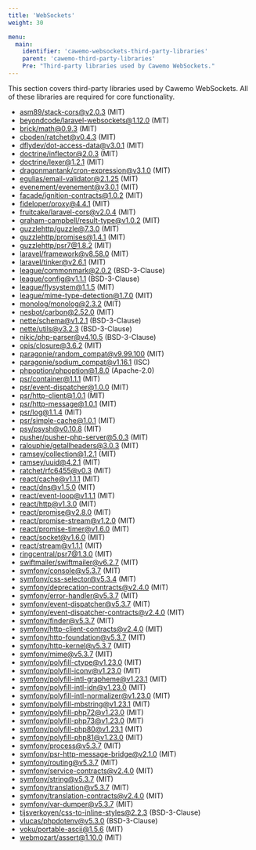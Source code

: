 ```yaml
---
title: 'WebSockets'
weight: 30

menu:
  main:
    identifier: 'cawemo-websockets-third-party-libraries'
    parent: 'cawemo-third-party-libraries'
    Pre: "Third-party libraries used by Cawemo WebSockets."
---
```


This section covers third-party libraries used by Cawemo WebSockets. All of these libraries are required for core functionality.

- [asm89/stack-cors@v2.0.3](https://github.com/asm89/stack-cors.git) (MIT)
- [beyondcode/laravel-websockets@1.12.0](https://github.com/beyondcode/laravel-websockets.git) (MIT)
- [brick/math@0.9.3](https://github.com/brick/math.git) (MIT)
- [cboden/ratchet@v0.4.3](https://github.com/ratchetphp/Ratchet.git) (MIT)
- [dflydev/dot-access-data@v3.0.1](https://github.com/dflydev/dflydev-dot-access-data.git) (MIT)
- [doctrine/inflector@2.0.3](https://github.com/doctrine/inflector.git) (MIT)
- [doctrine/lexer@1.2.1](https://github.com/doctrine/lexer.git) (MIT)
- [dragonmantank/cron-expression@v3.1.0](https://github.com/dragonmantank/cron-expression.git) (MIT)
- [egulias/email-validator@2.1.25](https://github.com/egulias/EmailValidator.git) (MIT)
- [evenement/evenement@v3.0.1](https://github.com/igorw/evenement.git) (MIT)
- [facade/ignition-contracts@1.0.2](https://github.com/facade/ignition-contracts.git) (MIT)
- [fideloper/proxy@4.4.1](https://github.com/fideloper/TrustedProxy.git) (MIT)
- [fruitcake/laravel-cors@v2.0.4](https://github.com/fruitcake/laravel-cors.git) (MIT)
- [graham-campbell/result-type@v1.0.2](https://github.com/GrahamCampbell/Result-Type.git) (MIT)
- [guzzlehttp/guzzle@7.3.0](https://github.com/guzzle/guzzle.git) (MIT)
- [guzzlehttp/promises@1.4.1](https://github.com/guzzle/promises.git) (MIT)
- [guzzlehttp/psr7@1.8.2](https://github.com/guzzle/psr7.git) (MIT)
- [laravel/framework@v8.58.0](https://github.com/laravel/framework.git) (MIT)
- [laravel/tinker@v2.6.1](https://github.com/laravel/tinker.git) (MIT)
- [league/commonmark@2.0.2](https://github.com/thephpleague/commonmark.git) (BSD-3-Clause)
- [league/config@v1.1.1](https://github.com/thephpleague/config.git) (BSD-3-Clause)
- [league/flysystem@1.1.5](https://github.com/thephpleague/flysystem.git) (MIT)
- [league/mime-type-detection@1.7.0](https://github.com/thephpleague/mime-type-detection.git) (MIT)
- [monolog/monolog@2.3.2](https://github.com/Seldaek/monolog.git) (MIT)
- [nesbot/carbon@2.52.0](https://github.com/briannesbitt/Carbon.git) (MIT)
- [nette/schema@v1.2.1](https://github.com/nette/schema.git) (BSD-3-Clause)
- [nette/utils@v3.2.3](https://github.com/nette/utils.git) (BSD-3-Clause)
- [nikic/php-parser@v4.10.5](https://github.com/nikic/PHP-Parser.git) (BSD-3-Clause)
- [opis/closure@3.6.2](https://github.com/opis/closure.git) (MIT)
- [paragonie/random_compat@v9.99.100](https://github.com/paragonie/random_compat.git) (MIT)
- [paragonie/sodium_compat@v1.16.1](https://github.com/paragonie/sodium_compat.git) (ISC)
- [phpoption/phpoption@1.8.0](https://github.com/schmittjoh/php-option.git) (Apache-2.0)
- [psr/container@1.1.1](https://github.com/php-fig/container.git) (MIT)
- [psr/event-dispatcher@1.0.0](https://github.com/php-fig/event-dispatcher.git) (MIT)
- [psr/http-client@1.0.1](https://github.com/php-fig/http-client.git) (MIT)
- [psr/http-message@1.0.1](https://github.com/php-fig/http-message.git) (MIT)
- [psr/log@1.1.4](https://github.com/php-fig/log.git) (MIT)
- [psr/simple-cache@1.0.1](https://github.com/php-fig/simple-cache.git) (MIT)
- [psy/psysh@v0.10.8](https://github.com/bobthecow/psysh.git) (MIT)
- [pusher/pusher-php-server@5.0.3](https://github.com/pusher/pusher-http-php.git) (MIT)
- [ralouphie/getallheaders@3.0.3](https://github.com/ralouphie/getallheaders.git) (MIT)
- [ramsey/collection@1.2.1](https://github.com/ramsey/collection.git) (MIT)
- [ramsey/uuid@4.2.1](https://github.com/ramsey/uuid.git) (MIT)
- [ratchet/rfc6455@v0.3](https://github.com/ratchetphp/RFC6455.git) (MIT)
- [react/cache@v1.1.1](https://github.com/reactphp/cache.git) (MIT)
- [react/dns@v1.5.0](https://github.com/reactphp/dns.git) (MIT)
- [react/event-loop@v1.1.1](https://github.com/reactphp/event-loop.git) (MIT)
- [react/http@v1.3.0](https://github.com/reactphp/http.git) (MIT)
- [react/promise@v2.8.0](https://github.com/reactphp/promise.git) (MIT)
- [react/promise-stream@v1.2.0](https://github.com/reactphp/promise-stream.git) (MIT)
- [react/promise-timer@v1.6.0](https://github.com/reactphp/promise-timer.git) (MIT)
- [react/socket@v1.6.0](https://github.com/reactphp/socket.git) (MIT)
- [react/stream@v1.1.1](https://github.com/reactphp/stream.git) (MIT)
- [ringcentral/psr7@1.3.0](https://github.com/ringcentral/psr7.git) (MIT)
- [swiftmailer/swiftmailer@v6.2.7](https://github.com/swiftmailer/swiftmailer.git) (MIT)
- [symfony/console@v5.3.7](https://github.com/symfony/console.git) (MIT)
- [symfony/css-selector@v5.3.4](https://github.com/symfony/css-selector.git) (MIT)
- [symfony/deprecation-contracts@v2.4.0](https://github.com/symfony/deprecation-contracts.git) (MIT)
- [symfony/error-handler@v5.3.7](https://github.com/symfony/error-handler.git) (MIT)
- [symfony/event-dispatcher@v5.3.7](https://github.com/symfony/event-dispatcher.git) (MIT)
- [symfony/event-dispatcher-contracts@v2.4.0](https://github.com/symfony/event-dispatcher-contracts.git) (MIT)
- [symfony/finder@v5.3.7](https://github.com/symfony/finder.git) (MIT)
- [symfony/http-client-contracts@v2.4.0](https://github.com/symfony/http-client-contracts.git) (MIT)
- [symfony/http-foundation@v5.3.7](https://github.com/symfony/http-foundation.git) (MIT)
- [symfony/http-kernel@v5.3.7](https://github.com/symfony/http-kernel.git) (MIT)
- [symfony/mime@v5.3.7](https://github.com/symfony/mime.git) (MIT)
- [symfony/polyfill-ctype@v1.23.0](https://github.com/symfony/polyfill-ctype.git) (MIT)
- [symfony/polyfill-iconv@v1.23.0](https://github.com/symfony/polyfill-iconv.git) (MIT)
- [symfony/polyfill-intl-grapheme@v1.23.1](https://github.com/symfony/polyfill-intl-grapheme.git) (MIT)
- [symfony/polyfill-intl-idn@v1.23.0](https://github.com/symfony/polyfill-intl-idn.git) (MIT)
- [symfony/polyfill-intl-normalizer@v1.23.0](https://github.com/symfony/polyfill-intl-normalizer.git) (MIT)
- [symfony/polyfill-mbstring@v1.23.1](https://github.com/symfony/polyfill-mbstring.git) (MIT)
- [symfony/polyfill-php72@v1.23.0](https://github.com/symfony/polyfill-php72.git) (MIT)
- [symfony/polyfill-php73@v1.23.0](https://github.com/symfony/polyfill-php73.git) (MIT)
- [symfony/polyfill-php80@v1.23.1](https://github.com/symfony/polyfill-php80.git) (MIT)
- [symfony/polyfill-php81@v1.23.0](https://github.com/symfony/polyfill-php81.git) (MIT)
- [symfony/process@v5.3.7](https://github.com/symfony/process.git) (MIT)
- [symfony/psr-http-message-bridge@v2.1.0](https://github.com/symfony/psr-http-message-bridge.git) (MIT)
- [symfony/routing@v5.3.7](https://github.com/symfony/routing.git) (MIT)
- [symfony/service-contracts@v2.4.0](https://github.com/symfony/service-contracts.git) (MIT)
- [symfony/string@v5.3.7](https://github.com/symfony/string.git) (MIT)
- [symfony/translation@v5.3.7](https://github.com/symfony/translation.git) (MIT)
- [symfony/translation-contracts@v2.4.0](https://github.com/symfony/translation-contracts.git) (MIT)
- [symfony/var-dumper@v5.3.7](https://github.com/symfony/var-dumper.git) (MIT)
- [tijsverkoyen/css-to-inline-styles@2.2.3](https://github.com/tijsverkoyen/CssToInlineStyles.git) (BSD-3-Clause)
- [vlucas/phpdotenv@v5.3.0](https://github.com/vlucas/phpdotenv.git) (BSD-3-Clause)
- [voku/portable-ascii@1.5.6](https://github.com/voku/portable-ascii.git) (MIT)
- [webmozart/assert@1.10.0](https://github.com/webmozarts/assert.git) (MIT)
